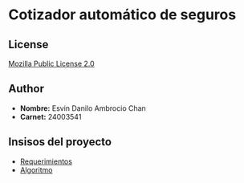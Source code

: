 # Cotizador automático de seguros 

## License

[Mozilla Public License 2.0](https://choosealicense.com/licenses/mpl-2.0/)

## Author

- **Nombre:** Esvin Danilo Ambrocio Chan
- **Carnet:** 24003541
## Insisos del proyecto
- [Requerimientos](REQUIREMENTS.md)
- [Algoritmo](ALGORITHM.md)